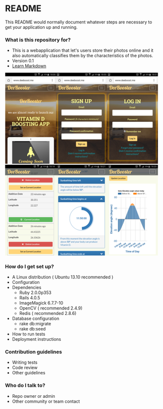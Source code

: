 # README #

This README would normally document whatever steps are necessary to get your application up and running.

### What is this repository for? ###

* This is a webapplication that let's users store their photos online and it also automatically classifies them by the characteristics of the photos.
* Version 0.1
* [Learn Markdown](https://bitbucket.org/tutorials/markdowndemo)

![Public Pages](https://raw.githubusercontent.com/miskolc/DeeBoost.me/master/mobile.png)
![Private Pages](https://raw.githubusercontent.com/miskolc/DeeBoost.me/master/mobile2.png)

### How do I get set up? ###

* A Linux distribution
( Ubuntu 13.10 recommended )
* Configuration
* Dependencies
    * Ruby 2.0.0p353
    * Rails 4.0.5
    * ImageMagick 6.7.7-10
    * OpenCV ( recommended 2.4.9)
    * Redis ( recommended 2.8.6)
* Database configuration
    * rake db:migrate
    * rake db:seed 
* How to run tests
* Deployment instructions

### Contribution guidelines ###

* Writing tests
* Code review
* Other guidelines

### Who do I talk to? ###

* Repo owner or admin
* Other community or team contact
